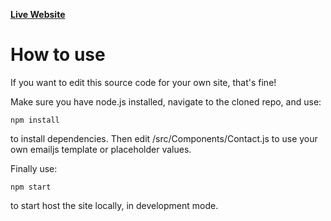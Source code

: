 **[Live Website](https://valorouskarma.github.io/Portfolio/)**

# How to use

If you want to edit this source code for your own site, that's fine!

Make sure you have node.js installed, navigate to the cloned repo, and use:

```npm install```

to install dependencies. Then edit /src/Components/Contact.js to use your own emailjs
template or placeholder values.

Finally use:

```npm start```

to start host the site locally, in development mode.
